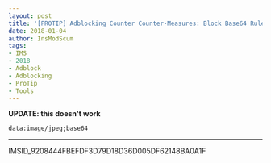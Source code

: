 ```yaml
---
layout: post
title: '[PROTIP] Adblocking Counter Counter-Measures: Block Base64 Rule'
date: 2018-01-04
author: InsModScum
tags:
- IMS
- 2018
- Adblock
- Adblocking
- ProTip
- Tools
---
```


**UPDATE: this doesn't work**

`data:image/jpeg;base64`

---

IMSID_9208444FBEFDF3D79D18D36D005DF62148BA0A1F 